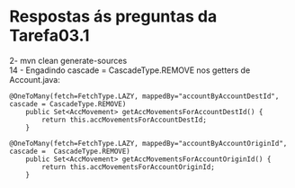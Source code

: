 # Respostas ás preguntas da Tarefa03.1
2- mvn clean generate-sources  
14 - Engadindo cascade = CascadeType.REMOVE nos getters de Account.java:   


```
@OneToMany(fetch=FetchType.LAZY, mappedBy="accountByAccountDestId", cascade = CascadeType.REMOVE)
    public Set<AccMovement> getAccMovementsForAccountDestId() {
        return this.accMovementsForAccountDestId;
    }
```
   

```
@OneToMany(fetch=FetchType.LAZY, mappedBy="accountByAccountOriginId", cascade =  CascadeType.REMOVE)
    public Set<AccMovement> getAccMovementsForAccountOriginId() {
        return this.accMovementsForAccountOriginId;
    }
```    
    
